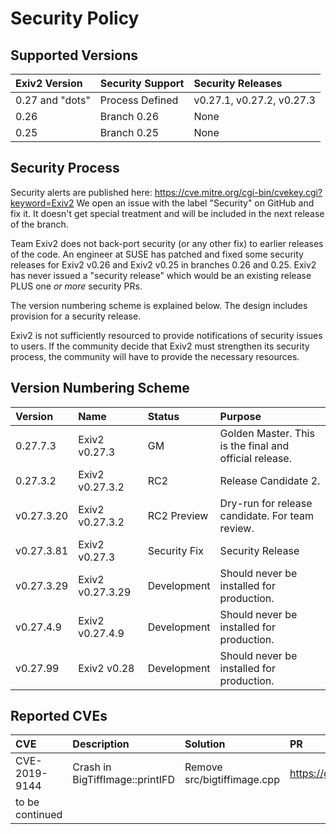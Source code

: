 # Security Policy

## Supported Versions

| Exiv2 Version       | Security Support        | Security Releases |
|:--                  |:--                      |:-- |
| 0.27 and "dots"     | Process Defined         | v0.27.1, v0.27.2, v0.27.3 |
| 0.26                | Branch 0.26             | None |
| 0.25                | Branch 0.25             | None |

## Security Process

Security alerts are published here:  https://cve.mitre.org/cgi-bin/cvekey.cgi?keyword=Exiv2  We open an issue with the label "Security" on GitHub and fix it.  It doesn't get special treatment and will be included in the next release of the branch.

Team Exiv2 does not back-port security (or any other fix) to earlier releases of the code.  An engineer at SUSE has patched and fixed some security releases for Exiv2 v0.26 and Exiv2 v0.25 in branches 0.26 and 0.25.  Exiv2 has never issued a "security release" which would be an existing release PLUS one _or more_ security PRs.

The version numbering scheme is explained below.  The design includes provision for a security release.

Exiv2 is not sufficiently resourced to provide notifications of security issues to users.  If the community decide that Exiv2 must strengthen its security process, the community will have to provide the necessary resources.

## Version Numbering Scheme

| Version    | Name             | Status       | Purpose |
|:--         |:--               |:--           |:--      |
| 0.27.7.3   | Exiv2 v0.27.3    | GM           | Golden Master.  This is the final and official release. |
| 0.27.3.2   | Exiv2 v0.27.3.2  | RC2          | Release Candidate 2.                                    |
| v0.27.3.20 | Exiv2 v0.27.3.2  | RC2 Preview  | Dry-run for release candidate.  For team review.        |
| v0.27.3.81 | Exiv2 v0.27.3    | Security Fix | Security Release                          | 
| v0.27.3.29 | Exiv2 v0.27.3.29 | Development  | Should never be installed for production. |
| v0.27.4.9  | Exiv2 v0.27.4.9  | Development  | Should never be installed for production. |
| v0.27.99   | Exiv2 v0.28      | Development  | Should never be installed for production. |


## Reported CVEs

| CVE               | Description                     | Solution  | PR | URL |
|:--                |:--                              |:--        |:--    |:--  |
| CVE-2019-9144     | Crash in BigTiffImage::printIFD | Remove src/bigtiffimage.cpp | https://github.com/Exiv2/exiv2/pull/1331 | https://cve.mitre.org/cgi-bin/cvename.cgi?name=CVE-2019-9144 |
| to be continued   | | | | |
